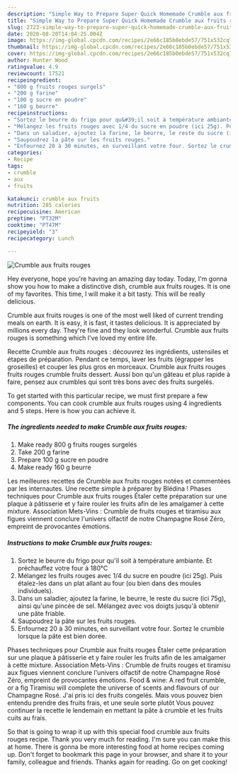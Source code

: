 ```yaml
---
description: "Simple Way to Prepare Super Quick Homemade Crumble aux fruits rouges"
title: "Simple Way to Prepare Super Quick Homemade Crumble aux fruits rouges"
slug: 2723-simple-way-to-prepare-super-quick-homemade-crumble-aux-fruits-rouges
date: 2020-08-20T14:04:25.004Z
image: https://img-global.cpcdn.com/recipes/2e66c185b0ebde57/751x532cq70/crumble-aux-fruits-rouges-photo-principale-de-la-recette.jpg
thumbnail: https://img-global.cpcdn.com/recipes/2e66c185b0ebde57/751x532cq70/crumble-aux-fruits-rouges-photo-principale-de-la-recette.jpg
cover: https://img-global.cpcdn.com/recipes/2e66c185b0ebde57/751x532cq70/crumble-aux-fruits-rouges-photo-principale-de-la-recette.jpg
author: Hunter Wood
ratingvalue: 4.9
reviewcount: 17521
recipeingredient:
- "800 g fruits rouges surgels"
- "200 g farine"
- "100 g sucre en poudre"
- "160 g beurre"
recipeinstructions:
- "Sortez le beurre du frigo pour qu&#39;il soit à température ambiante. Et préchauffez votre four à 180°C"
- "Mélangez les fruits rouges avec 1/4 du sucre en poudre (ici 25g). Puis étalez-les dans un plat allant au four (ou bien dans des moules individuels)."
- "Dans un saladier, ajoutez la farine, le beurre, le reste du sucre (ici 75g), ainsi qu&#39;une pincée de sel. Mélangez avec vos doigts jusqu&#39;à obtenir une pâte friable."
- "Saupoudrez la pâte sur les fruits rouges."
- "Enfournez 20 à 30 minutes, en surveillant votre four. Sortez le crumble lorsque la pâte est bien dorée."
categories:
- Recipe
tags:
- crumble
- aux
- fruits

katakunci: crumble aux fruits 
nutrition: 285 calories
recipecuisine: American
preptime: "PT32M"
cooktime: "PT47M"
recipeyield: "3"
recipecategory: Lunch

---
```



![Crumble aux fruits rouges](https://img-global.cpcdn.com/recipes/2e66c185b0ebde57/751x532cq70/crumble-aux-fruits-rouges-photo-principale-de-la-recette.jpg)

Hey everyone, hope you're having an amazing day today. Today, I'm gonna show you how to make a distinctive dish, crumble aux fruits rouges. It is one of my favorites. This time, I will make it a bit tasty. This will be really delicious.

Crumble aux fruits rouges is one of the most well liked of current trending meals on earth. It is easy, it is fast, it tastes delicious. It is appreciated by millions every day. They're fine and they look wonderful. Crumble aux fruits rouges is something which I've loved my entire life.

Recette Crumble aux fruits rouges : découvrez les ingrédients, ustensiles et étapes de préparation. Pendant ce temps, laver les fruits (égrapper les groseilles) et couper les plus gros en morceaux. Crumble aux fruits rouges fruits rouges crumble fruits dessert. Aussi bon qu&#39;un gâteau et plus rapide à faire, pensez aux crumbles qui sont très bons avec des fruits surgelés.


To get started with this particular recipe, we must first prepare a few components. You can cook crumble aux fruits rouges using 4 ingredients and 5 steps. Here is how you can achieve it.

<!--inarticleads1-->

##### The ingredients needed to make Crumble aux fruits rouges:

1. Make ready 800 g fruits rouges surgelés
1. Take 200 g farine
1. Prepare 100 g sucre en poudre
1. Make ready 160 g beurre


Les meilleures recettes de Crumble aux fruits rouges notées et commentées par les internautes. Une recette simple à préparer by Blédina ! Phases techniques pour Crumble aux fruits rouges Étaler cette préparation sur une plaque à pâtisserie et y faire rouler les fruits afin de les amalgamer à cette mixture. Association Mets-Vins : Crumble de fruits rouges et tiramisu aux figues viennent conclure l&#39;univers olfactif de notre Champagne Rosé Zéro, empreint de provocantes émotions. 

<!--inarticleads2-->

##### Instructions to make Crumble aux fruits rouges:

1. Sortez le beurre du frigo pour qu&#39;il soit à température ambiante. Et préchauffez votre four à 180°C
1. Mélangez les fruits rouges avec 1/4 du sucre en poudre (ici 25g). Puis étalez-les dans un plat allant au four (ou bien dans des moules individuels).
1. Dans un saladier, ajoutez la farine, le beurre, le reste du sucre (ici 75g), ainsi qu&#39;une pincée de sel. Mélangez avec vos doigts jusqu&#39;à obtenir une pâte friable.
1. Saupoudrez la pâte sur les fruits rouges.
1. Enfournez 20 à 30 minutes, en surveillant votre four. Sortez le crumble lorsque la pâte est bien dorée.


Phases techniques pour Crumble aux fruits rouges Étaler cette préparation sur une plaque à pâtisserie et y faire rouler les fruits afin de les amalgamer à cette mixture. Association Mets-Vins : Crumble de fruits rouges et tiramisu aux figues viennent conclure l&#39;univers olfactif de notre Champagne Rosé Zéro, empreint de provocantes émotions. Food &amp; wine: A red fruit crumble, or a fig Tiramisu will complete the universe of scents and flavours of our Champagne Rosé. J&#39;ai pris ici des fruits congelés. Mais vous pouvez bien entendu prendre des fruits frais, et une seule sorte plutôt Vous pouvez continuer la recette le lendemain en mettant la pâte à crumble et les fruits cuits au frais. 

So that is going to wrap it up with this special food crumble aux fruits rouges recipe. Thank you very much for reading. I'm sure you can make this at home. There is gonna be more interesting food at home recipes coming up. Don't forget to bookmark this page in your browser, and share it to your family, colleague and friends. Thanks again for reading. Go on get cooking!
